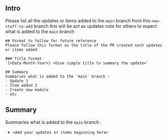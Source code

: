 ## Intro
Please list all the updates or items added to the `main` branch
from this `new-stuff-to-add` branch this will be act as updates note
for others to expect what is added to the `main` branch

```
## Format to follow for future reference
Please follow this format on the title of the PR created each updates or items added

### Title format
`[<Date-Month-Year>] <Give simple title to summary the update>`

## Summary
Summaries what is added to the `main` branch :
- Update 1
- Item added 2
- Create new module
- etc
```

## Summary
Summaries what is added to the `main` branch :

- `<Add your updates or items beginning here>`

